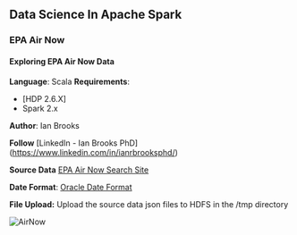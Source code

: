 ## Data Science In Apache Spark
### EPA Air Now
#### Exploring EPA Air Now Data 

**Language**: Scala
**Requirements**: 
- [HDP 2.6.X]
- Spark 2.x

**Author**: Ian Brooks

**Follow** [LinkedIn - Ian Brooks PhD] (https://www.linkedin.com/in/ianrbrooksphd/)

**Source Data** [EPA Air Now Search Site](https://aqs.epa.gov/api)

**Date Format**: [Oracle Date Format](https://docs.oracle.com/javase/tutorial/i18n/format/simpleDateFormat.html)

**File Upload:** Upload the source data json  files to HDFS in the /tmp directory

![AirNow](http://www.sonomatech.com/sites/default/files/Plain_large_T.png "EPA Air Now")